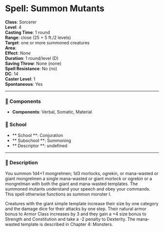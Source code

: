 
# Spell: Summon Mutants
**Class**: Sorcerer  
**Level**: 4  
**Casting Time**: 1 round  
**Range**: close (25 + 5 ft./2 levels)  
**Target**: one or more summoned creatures  
**Area**:   
**Effect**: _None_  
**Duration**: 1 round/level (D)  
**Saving Throw**: None (none)  
**Spell Resistance**: No (no)  
**DC**: 14  
**Caster Level**: 1  
**Spontaneous**: Yes

---

### 🔮 Components
- **Components**: Verbal, Somatic, Material

### 🏫 School
- ** School **: Conjuration
- ** Subschool **: Summoning
- ** Descriptor **: undefined
---

### 📜 Description
You summon 1d4+1 mongrelmen; 1d3 morlocks, ogrekin, or mana-wasted or giant mongrelmen a single mana-wasted or giant morlock or ogrekin or a mongrelman with both the giant and mana-wasted templates. The summoned mutants understand your speech and obey your commands. This spell otherwise functions as summon monster I.

Creatures with the giant simple template increase their size by one category and the damage dice for their attacks by one step. Their natural armor bonus to Armor Class increases by 3 and they gain a +4 size bonus to Strength and Constitution and take a -2 penalty to Dexterity. The mana-wasted template is described in Chapter 4: Monsters.
